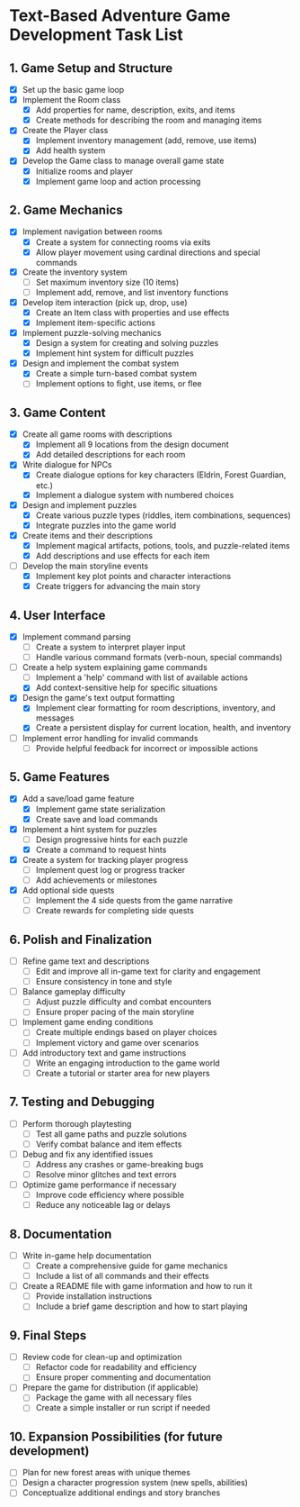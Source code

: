 # Text-Based Adventure Game Development Task List

## 1. Game Setup and Structure
- [X] Set up the basic game loop
- [X] Implement the Room class
  - [X] Add properties for name, description, exits, and items
  - [X] Create methods for describing the room and managing items
- [X] Create the Player class
  - [X] Implement inventory management (add, remove, use items)
  - [X] Add health system
- [X] Develop the Game class to manage overall game state
  - [X] Initialize rooms and player
  - [X] Implement game loop and action processing

## 2. Game Mechanics
- [X] Implement navigation between rooms
  - [X] Create a system for connecting rooms via exits
  - [X] Allow player movement using cardinal directions and special commands
- [X] Create the inventory system
  - [ ] Set maximum inventory size (10 items)
  - [ ] Implement add, remove, and list inventory functions
- [X] Develop item interaction (pick up, drop, use)
  - [X] Create an Item class with properties and use effects
  - [X] Implement item-specific actions
- [X] Implement puzzle-solving mechanics
  - [X] Design a system for creating and solving puzzles
  - [X] Implement hint system for difficult puzzles
- [X] Design and implement the combat system
  - [X] Create a simple turn-based combat system
  - [ ] Implement options to fight, use items, or flee

## 3. Game Content
- [X] Create all game rooms with descriptions
  - [X] Implement all 9 locations from the design document
  - [X] Add detailed descriptions for each room
- [X] Write dialogue for NPCs
  - [X] Create dialogue options for key characters (Eldrin, Forest Guardian, etc.)
  - [X] Implement a dialogue system with numbered choices
- [X] Design and implement puzzles
  - [X] Create various puzzle types (riddles, item combinations, sequences)
  - [X] Integrate puzzles into the game world
- [X] Create items and their descriptions
  - [X] Implement magical artifacts, potions, tools, and puzzle-related items
  - [X] Add descriptions and use effects for each item
- [ ] Develop the main storyline events
  - [X] Implement key plot points and character interactions
  - [X] Create triggers for advancing the main story

## 4. User Interface
- [X] Implement command parsing
  - [ ] Create a system to interpret player input
  - [ ] Handle various command formats (verb-noun, special commands)
- [ ] Create a help system explaining game commands
  - [ ] Implement a 'help' command with list of available actions
  - [X] Add context-sensitive help for specific situations
- [X] Design the game's text output formatting
  - [X] Implement clear formatting for room descriptions, inventory, and messages
  - [X] Create a persistent display for current location, health, and inventory
- [ ] Implement error handling for invalid commands
  - [ ] Provide helpful feedback for incorrect or impossible actions

## 5. Game Features
- [X] Add a save/load game feature
  - [X] Implement game state serialization
  - [X] Create save and load commands
- [X] Implement a hint system for puzzles
  - [ ] Design progressive hints for each puzzle
  - [X] Create a command to request hints
- [X] Create a system for tracking player progress
  - [ ] Implement quest log or progress tracker
  - [ ] Add achievements or milestones
- [X] Add optional side quests
  - [ ] Implement the 4 side quests from the game narrative
  - [ ] Create rewards for completing side quests

## 6. Polish and Finalization
- [ ] Refine game text and descriptions
  - [ ] Edit and improve all in-game text for clarity and engagement
  - [ ] Ensure consistency in tone and style
- [ ] Balance gameplay difficulty
  - [ ] Adjust puzzle difficulty and combat encounters
  - [ ] Ensure proper pacing of the main storyline
- [ ] Implement game ending conditions
  - [ ] Create multiple endings based on player choices
  - [ ] Implement victory and game over scenarios
- [ ] Add introductory text and game instructions
  - [ ] Write an engaging introduction to the game world
  - [ ] Create a tutorial or starter area for new players

## 7. Testing and Debugging
- [ ] Perform thorough playtesting
  - [ ] Test all game paths and puzzle solutions
  - [ ] Verify combat balance and item effects
- [ ] Debug and fix any identified issues
  - [ ] Address any crashes or game-breaking bugs
  - [ ] Resolve minor glitches and text errors
- [ ] Optimize game performance if necessary
  - [ ] Improve code efficiency where possible
  - [ ] Reduce any noticeable lag or delays

## 8. Documentation
- [ ] Write in-game help documentation
  - [ ] Create a comprehensive guide for game mechanics
  - [ ] Include a list of all commands and their effects
- [ ] Create a README file with game information and how to run it
  - [ ] Provide installation instructions
  - [ ] Include a brief game description and how to start playing

## 9. Final Steps
- [ ] Review code for clean-up and optimization
  - [ ] Refactor code for readability and efficiency
  - [ ] Ensure proper commenting and documentation
- [ ] Prepare the game for distribution (if applicable)
  - [ ] Package the game with all necessary files
  - [ ] Create a simple installer or run script if needed

## 10. Expansion Possibilities (for future development)
- [ ] Plan for new forest areas with unique themes
- [ ] Design a character progression system (new spells, abilities)
- [ ] Conceptualize additional endings and story branches
